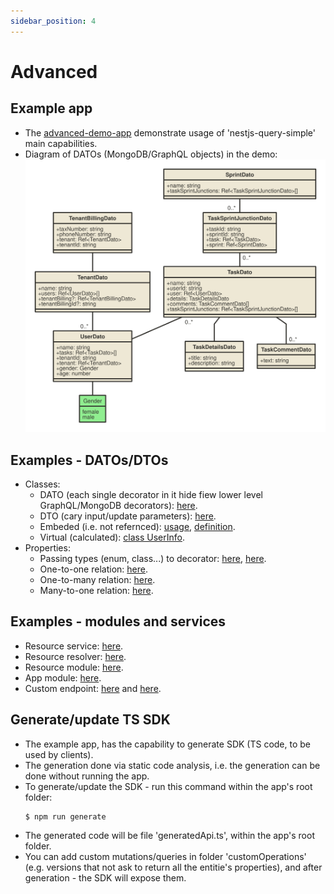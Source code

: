 ```yaml
---
sidebar_position: 4
---
```


# Advanced

## Example app
* The [advanced-demo-app](https://github.com/choresh/nestjs-query-simple/tree/main/examples/advanced-demo-app) demonstrate usage of 'nestjs-query-simple' main capabilities.
* Diagram of DATOs (MongoDB/GraphQL objects) in the demo:
 ![Alt text here](../static/img/datos.svg)

## Examples - DATOs/DTOs
* Classes:
    - DATO (each single decorator in it hide fiew lower level GraphQL/MongoDB decorators): [here](https://github.com/choresh/nestjs-query-simple/blob/main/examples/advanced-demo-app/src/tenants/datos/tenant.dato.ts).
    - DTO (cary input/update parameters): [here](https://github.com/choresh/nestjs-query-simple/blob/main/examples/advanced-demo-app/src/tenants/dtos/tenant.dto.ts).
    - Embeded (i.e. not refernced): [usage](https://github.com/choresh/nestjs-query-simple/blob/main/examples/advanced-demo-app/src/tasks/datos/task.dato.ts#L27), [definition](https://github.com/choresh/nestjs-query-simple/blob/main/examples/advanced-demo-app/src/tasks/datos/embeddeds/task-details.dato.ts).
    - Virtual (calculated): [class UserInfo](https://github.com/choresh/nestjs-query-simple/blob/main/examples/advanced-demo-app/src/users/users.service.ts#L21).
* Properties:
    - Passing types (enum, class...) to decorator: [here](https://github.com/choresh/nestjs-query-simple/blob/main/examples/advanced-demo-app/src/tasks/datos/task.dato.ts#L25), [here](https://github.com/choresh/nestjs-query-simple/blob/main/examples/advanced-demo-app/src/users/dtos/user.dto.ts#L33).
    - One-to-one relation: [here](https://github.com/choresh/nestjs-query-simple/blob/main/examples/advanced-demo-app/src/tenantBillings/datos/tenantBilling.dato.ts#L21).
    - One-to-many relation: [here](https://github.com/choresh/nestjs-query-simple/blob/main/examples/advanced-demo-app/src/tenants/datos/tenant.dato.ts#L20C9-L20C9).
    - Many-to-one relation: [here](https://github.com/choresh/nestjs-query-simple/blob/main/examples/advanced-demo-app/src/users/datos/user.dato.ts#L34).

## Examples - modules and services
* Resource service: [here](https://github.com/choresh/nestjs-query-simple/blob/main/examples/advanced-demo-app/src/tenants/tenants.service.ts).
* Resource resolver: [here](https://github.com/choresh/nestjs-query-simple/blob/main/examples/advanced-demo-app/src/tenants/tenants.resolver.ts).
* Resource module: [here](https://github.com/choresh/nestjs-query-simple/blob/main/examples/advanced-demo-app/src/tenants/tenants.module.ts).
* App module: [here](https://github.com/choresh/nestjs-query-simple/blob/main/examples/advanced-demo-app/src/app.module.ts).
* Custom endpoint: [here](https://github.com/choresh/nestjs-query-simple/blob/main/examples/advanced-demo-app/src/users/users.service.ts#L35C9-L35C9) and [here](https://github.com/choresh/nestjs-query-simple/blob/main/examples/advanced-demo-app/src/users/users.resolver.ts#L21).
## Generate/update TS SDK
* The example app, has the capability to generate SDK (TS code, to be used by clients).
* The generation done via static code analysis, i.e. the generation can be done without running the app.
* To generate/update the SDK - run this command within the app's root folder:
    ```
    $ npm run generate
    ```
* The generated code will be file 'generatedApi.ts', within the app's root folder.
* You can add custom mutations/queries in folder 'customOperations' (e.g. versions that not ask to return all the entitie's properties), and after generation - the SDK will expose them.